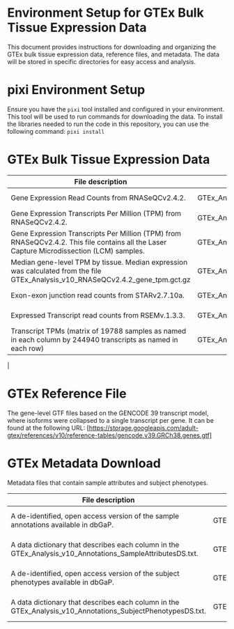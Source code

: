 # Environment Setup for GTEx Bulk Tissue Expression Data

This document provides instructions for downloading and organizing the GTEx bulk tissue expression data, reference files, and metadata. The data will be stored in specific directories for easy access and analysis.

# pixi Environment Setup

Ensure you have the `pixi` tool installed and configured in your environment. This tool will be used to run commands for downloading the data.
To install the libraries needed to run the code in this repository, you can use the following command: `pixi install`

# GTEx Bulk Tissue Expression Data 

| File description                                                                                                                          | file name                                           | url                                                                                                                |
|-------------------------------------------------------------------------------------------------------------------------------------------|-----------------------------------------------------|--------------------------------------------------------------------------------------------------------------------|
| Gene Expression Read Counts from RNASeQCv2.4.2.                                                                                           | GTEx_Analysis_v10_RNASeQCv2.4.2_gene_reads.gct.gz   | https://storage.googleapis.com/adult-gtex/bulk-gex/v10/rna-seq/GTEx_Analysis_v10_RNASeQCv2.4.2_gene_reads.gct.gz   |
| Gene Expression Transcripts Per Million (TPM) from RNASeQCv2.4.2.                                                                         | GTEx_Analysis_v10_RNASeQCv2.4.2_gene_tpm.gct.gz     | https://storage.googleapis.com/adult-gtex/bulk-gex/v10/rna-seq/GTEx_Analysis_v10_RNASeQCv2.4.2_gene_tpm.gct.gz     |
| Gene Expression Transcripts Per Million (TPM) from RNASeQCv2.4.2. This file contains all the Laser Capture Microdissection (LCM) samples. | GTEx_Analysis_v10_RNASeQCv2.4.2_gene_tpm_lcm.gct.gz | https://storage.googleapis.com/adult-gtex/bulk-gex/v10/rna-seq/GTEx_Analysis_v10_RNASeQCv2.4.2_gene_tpm_lcm.gct.gz |
| Median gene-level TPM by tissue. Median expression was calculated from the file GTEx_Analysis_v10_RNASeQCv2.4.2_gene_tpm.gct.gz           | GTEx_Analysis_v10_RNASeQCv2.4.2_gene_median_tpm.gct.gz |                                                                                                                    | https://storage.googleapis.com/adult-gtex/bulk-gex/v10/rna-seq/GTEx_Analysis_v10_RNASeQCv2.4.2_gene_median_tpm.gct.gz
| Exon-exon junction read counts from STARv2.7.10a. | GTEx_Analysis_v10_STARv2.7.10a_junctions.gct.gz | https://storage.googleapis.com/adult-gtex/bulk-gex/v10/rna-seq/GTEx_Analysis_v10_STARv2.7.10a_junctions.gct.gz |
| Expressed Transcript read counts from RSEMv.1.3.3. | GTEx_Analysis_v10_RSEMv1.3.3_transcripts_expected_count.txt.gz | https://storage.googleapis.com/adult-gtex/bulk-gex/v10/rna-seq/GTEx_Analysis_v10_RSEMv1.3.3_transcripts_expected_count.txt.gz |
| Transcript TPMs (matrix of 19788 samples as named in each column by 244940 transcripts as named in each row) | GTEx_Analysis_v10_RSEMv1.3.3_transcripts_tpm.txt.gz | https://storage.googleapis.com/adult-gtex/bulk-gex/v10/rna-seq/GTEx_Analysis_v10_RSEMv1.3.3_transcripts_tpm.txt.gz
 |

# GTEx Reference File

The gene-level GTF files based on the GENCODE 39 transcript model, where isoforms were collapsed to a single transcript per gene. It can be found at the following URL: [https://storage.googleapis.com/adult-gtex/references/v10/reference-tables/gencode.v39.GRCh38.genes.gtf]

# GTEx Metadata Download

Metadata files that contain sample attributes and subject phenotypes.

| File description                                                                                           | file name                                              | url                                                                                                                             |
|------------------------------------------------------------------------------------------------------------|--------------------------------------------------------|---------------------------------------------------------------------------------------------------------------------------------|
| A de-identified, open access version of the sample annotations available in dbGaP.                         | GTEx_Analysis_v10_Annotations_SampleAttributesDS.txt   | https://storage.googleapis.com/adult-gtex/annotations/v10/metadata-files/GTEx_Analysis_v10_Annotations_SampleAttributesDS.txt   |
| A data dictionary that describes each column in the GTEx_Analysis_v10_Annotations_SampleAttributesDS.txt.  | GTEx_Analysis_v10_Annotations_SampleAttributesDD.xlsx  | https://storage.googleapis.com/adult-gtex/annotations/v10/metadata-files/GTEx_Analysis_v10_Annotations_SampleAttributesDD.xlsx  |
| A de-identified, open access version of the subject phenotypes available in dbGaP.                         | GTEx_Analysis_v10_Annotations_SubjectPhenotypesDS.txt  | https://storage.googleapis.com/adult-gtex/annotations/v10/metadata-files/GTEx_Analysis_v10_Annotations_SubjectPhenotypesDS.txt  |
| A data dictionary that describes each column in the GTEx_Analysis_v10_Annotations_SubjectPhenotypesDS.txt. | GTEx_Analysis_v10_Annotations_SubjectPhenotypesDD.xlsx | https://storage.googleapis.com/adult-gtex/annotations/v10/metadata-files/GTEx_Analysis_v10_Annotations_SubjectPhenotypesDD.xlsx |